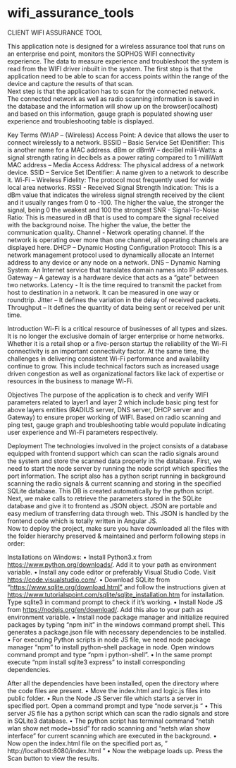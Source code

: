 # wifi_assurance_tools

CLIENT WIFI ASSURANCE TOOL

This application note is designed for a wireless assurance tool that runs on an enterprise end point, monitors the SOPHOS WIFI connectivity experience. 
The data to measure experience and troubleshoot the system is read from the WIFI driver inbuilt in the system. 
The first step is that the application need to be able to scan for access points within the range of the device and capture the results of that scan.  
Next step is that the application has to scan for the connected network.  
The connected network as well as radio scanning information is saved in the database and the information will show up on the browser(localhost) and based on this information, gauge graph is populated showing user experience and troubleshooting table is displayed.

Key Terms 
 (W)AP – (Wireless) Access Point: A device that allows the user to connect wirelessly to a network. 
  BSSID – Basic Service Set IDenitifier: This is another name for a MAC address. 
dBm or dBmW – deciBel milli-Watts: a signal strength rating in decibels as a power rating compared to 1 milliWatt 
MAC address – Media Access Address: The physical address of a network device. 
SSID – Service Set IDentifier: A name given to a network to describe it. 
Wi-Fi – Wireless Fidelity: The protocol most frequently used for wide local area networks.
RSSI - Received Signal Strength Indication: This is a dBm value that indicates the wireless signal strength received by the client and it usually ranges from 0 to -100. The higher the value, the stronger the signal, being 0 the weakest and 100 the strongest
SNR - Signal-To-Noise Ratio: This is measured in dB that is used to compare the signal received with the background noise. The higher the value, the better the communication quality.
Channel - Network operating channel. If the network is operating over more than one channel, all operating channels are displayed here.
DHCP – Dynamic Hosting Configuration Protocol: This is a network management protocol used to dynamically allocate an Internet address to any device or any node on a network.
DNS – Dynamic Naming System: An Internet service that translates domain names into IP addresses.
Gateway – A gateway is a hardware device that acts as a “gate” between two networks.
Latency - It is the time required to transmit the packet from host to destination in a network. It can be measured in one way or roundtrip.
Jitter – It defines the variation in the delay of received packets.
Throughput – It defines the quantity of data being sent or received per unit time.


Introduction
Wi-Fi is a critical resource of businesses of all types and sizes. It is no longer the exclusive domain of larger enterprise or home networks. Whether it is a retail shop or a five-person startup the reliability of the Wi-Fi connectivity is an important connectivity factor. At the same time, the challenges in delivering consistent Wi-Fi performance and availability continue to grow. This include technical factors such as increased usage driven congestion as well as organizational factors like lack of expertise or resources in the business to manage Wi-Fi.

Objectives
The purpose of the application is to check and verify WIFI parameters related to layer1 and layer 2 which include basic ping test for above layers entities (RADIUS server, DNS server, DHCP server and Gateway) to ensure proper working of WIFI. Based on radio scanning and ping test, gauge graph and troubleshooting table would populate indicating user experience and Wi-Fi parameters respectively.


Deployment
The technologies involved in the project consists of a database equipped with frontend support which can scan the radio signals around the system and store the scanned data properly in the database. 
First, we need to start the node server by running the node script which specifies the port information. The script also has a python script running in background scanning the radio signals & current scanning and storing in the specified SQLite database. This DB is created automatically by the python script. 
	Next, we make calls to retrieve the parameters stored in the SQLite database and give it to frontend as JSON object. JSON are portable and easy medium of transferring data through web. This JSON is handled by the frontend code which is totally written in Angular JS.  
Now to deploy the project, make sure you have downloaded all the files with the folder hierarchy preserved & maintained and perform following steps in order:


Installations on Windows:
•	Install Python3.x from https://www.python.org/downloads/. Add it to your path as environment variable.
•	Install any code editor or preferably Visual Studio Code.
Visit https://code.visualstudio.com/. 
•	Download SQLite from “https://www.sqlite.org/download.html” and follow the instructions given at https://www.tutorialspoint.com/sqlite/sqlite_installation.htm for installation.
Type sqlite3 in command prompt to check if it’s working. 
•	Install Node JS from https://nodejs.org/en/download/. Add this also to your path as environment variable.
•	Install node package manager and initialize required packages by typing “npm init” in the windows command prompt shell. This generates a package.json file with necessary dependencies to be installed.
•	For executing Python scripts in node JS file, we need node package manager “npm” to install python-shell package in node. Open windows command prompt and type “npm i python-shell”.
•	In the same prompt execute “npm install sqlite3 express” to install corresponding dependencies.

After all the dependencies have been installed, open the directory where the code files are present.
•	Move the index.html and logic.js files into public folder.
•	Run the Node JS Server file which starts a server in specified port.
Open a command prompt and type
	“node server.js “ 
•	 This server JS file has a python script which can scan the radio signals and store in SQLite3 database.
•	The python script has terminal command “netsh wlan show net mode=bssid” for radio scanning and “netsh wlan show interface” for current scanning which are executed in the background.
•	Now open the index.html file on the specified port as,
             “ http://localhost:8080/index.html ”
•	Now the webpage loads up. Press the Scan button to view the results.
